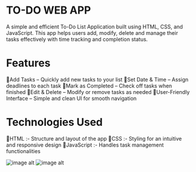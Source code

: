 # TO-DO WEB APP
A simple and efficient To-Do List Application built using HTML, CSS, and JavaScript. This app helps users add, modify, delete and manage their tasks effectively with time tracking and completion status.

# Features
  🔹Add Tasks – Quickly add new tasks to your list
  🔹Set Date & Time – Assign deadlines to each task
  🔹Mark as Completed – Check off tasks when finished
  🔹Edit & Delete – Modify or remove tasks as needed
  🔹User-Friendly Interface – Simple and clean UI for smooth navigation

# Technologies Used
  🔹HTML :- Structure and layout of the app
  🔹CSS :- Styling for an intuitive and responsive design
  🔹JavaScript :- Handles task management functionalities

![image alt](https://github.com/snigdha-samanta/SCT_WD_4/blob/main/Screenshot%202025-02-15%20203456.png?raw=true)
![image alt](https://github.com/snigdha-samanta/SCT_WD_4/blob/main/Screenshot%202025-02-15%20203630.png?raw=true)

